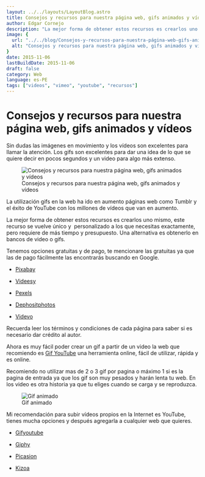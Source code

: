```yaml
---
layout: ../../layouts/LayoutBlog.astro
title: Consejos y recursos para nuestra página web, gifs animados y vídeos
author: Edgar Cornejo
description: "La mejor forma de obtener estos recursos es crearlos uno mismo, este recurso se vuelve único y  personalizado a los que necesitas exactamente, pero requiere de más tiempo y presupuesto. Una alternativa es obtenerlo en bancos de video o gifs. "
image: {
  url: "../../blog/Consejos-y-recursos-para-nuestra-página-web-gifs-animados-y-videos.png",
  alt: "Consejos y recursos para nuestra página web, gifs animados y vídeos",
}  
date: 2015-11-06
lastBuildDate: 2015-11-06
draft: false
category: Web
language: es-PE
tags: ["videos", "vimeo", "youtube", "recursos"]
---
```


# Consejos y recursos para nuestra página web, gifs animados y vídeos

Sin dudas las imágenes en movimiento y los vídeos son excelentes para llamar la atención. Los gifs son excelentes para dar una idea de lo que se quiere decir en pocos segundos y un video para algo más extenso.

<figure>
  <img src="../../blog/Consejos-y-recursos-para-nuestra-página-web-gifs-animados-y-videos.png" alt="Consejos y recursos para nuestra página web, gifs animados y vídeos"/>
  <figcaption>Consejos y recursos para nuestra página web, gifs animados y vídeos</figcaption>
</figure>

La utilización gifs en la web ha ido en aumento páginas web como Tumblr y el éxito de YouTube con los millones de vídeos que van en aumento.

La mejor forma de obtener estos recursos es crearlos uno mismo, este recurso se vuelve único y  personalizado a los que necesitas exactamente, pero requiere de más tiempo y presupuesto. Una alternativa es obtenerlo en bancos de video o gifs. 

Tenemos opciones gratuitas y de pago, te mencionare las gratuitas ya que las de pago fácilmente las encontrarás buscando en Google.

- <a href="https://pixabay.com/es/videos/" title="Pixabay" target="_blank">Pixabay</a>

- <a href="https://es.videezy.com/" title="Videesy" target="_blank">Videesy</a>

- <a href="https://www.pexels.com/es-es/videos/" title="Pexels" target="_blank">Pexels</a>

- <a href="https://br.depositphotos.com/stock-footage/videos.html" title="Dephositphotos" target="_blank">Dephositphotos</a>

- <a href="https://www.videvo.net/" title="Videvo" target="_blank">Videvo</a>

Recuerda leer los términos y condiciones de cada página para saber si es necesario dar crédito al autor.

Ahora es muy fácil poder crear un gif a partir de un video la web que recomiendo es <a href="https://gifyoutube.com" title="Gif YouTube" target="_blank">Gif YouTube</a> una herramienta online, fácil de utilizar, rápida y es online.

Recomiendo no utilizar mas de 2 o 3 gif por pagina o máximo 1 si es la pagina de entrada ya que los gif son muy pesados y harán lenta tu web. En los video es otra historia ya que tu eliges cuando se carga y se reproduzca.

<figure>
  <img src="../../blog/gifs-en-movimiento.gif" alt="Gif animado"/>
  <figcaption>Gif animado</figcaption>
</figure>

Mi recomendación para subir vídeos propios en la Internet es YouTube, tienes mucha opciones y después agregarla a cualquier web que quieres.

- <a href="https://gifyoutube.com" title="Gifyoutube" target="_blank">Gifyoutube</a>

- <a href="http://giphy.com/" title="Giphy" target="_blank">Giphy</a>

- <a href="<https://picasion.com/es/" title="Picasion" target="_blank">Picasion</a>

- <a href="https://www.kizoa.es/GIF-animado" title="Kizoa" target="_blank">Kizoa</a>